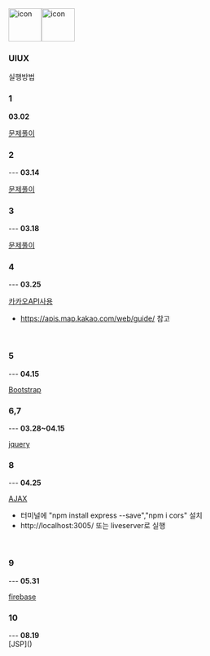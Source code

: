 <div style="display: flex; align-items: flex-start;"><img src="https://techstack-generator.vercel.app/js-icon.svg" alt="icon" width="65" height="65" /><img src="https://techstack-generator.vercel.app/nginx-icon.svg" alt="icon" width="65" height="65" /></div>

### UIUX

실행방법

<h3>1</h3>

<b>03.02</b>
<br/>

[문제풀이](https://github.com/rambus2006/UI-UXEngineering/tree/master/01_problem)
<br/>

<h3>2</h3>
---
<b>03.14</b>
<br/>

[문제풀이](https://github.com/rambus2006/UI-UXEngineering/tree/master/02_problem_0314)
<br/>

<h3>3</h3>
---
<b>03.18</b>
<br/>

[문제풀이](https://github.com/rambus2006/UI-UXEngineering/tree/master/03_problem_0318)
<br/>

<h3>4</h3>
---
<b>03.25</b>
<br/>

[카카오API사용](https://github.com/rambus2006/UI-UXEngineering/tree/master/04_kakaoAPI_0325)
* https://apis.map.kakao.com/web/guide/ 참고 
<br/>

<h3>5</h3>
---
<b>04.15</b>
<br/>

[Bootstrap](https://github.com/rambus2006/UI-UXEngineering/tree/master/01_bootstrap)
<br/>

<h3>6,7</h3>
---
<b>03.28~04.15</b>
<br/>

[jquery](https://github.com/rambus2006/UI-UXEngineering/tree/master/02_jquery)
<br/>

<h3>8</h3>
---
<b>04.25</b>
<br/>

[AJAX](https://github.com/rambus2006/UI-UXEngineering/tree/master/03_AJAX)
<br/>
* 터미널에 "npm install express --save","npm i cors" 설치
* http://localhost:3005/ 또는 liveserver로 실행 
<br/>

<h3>9</h3>
---
<b>05.31</b>
<br/>

 [firebase](https://github.com/rambus2006/UI-UXEngineering/tree/master/09_firebase)
<br/>

<h3>10</h3>
---
<b>08.19</b>
<br/>
 [JSP]()
<br/>
